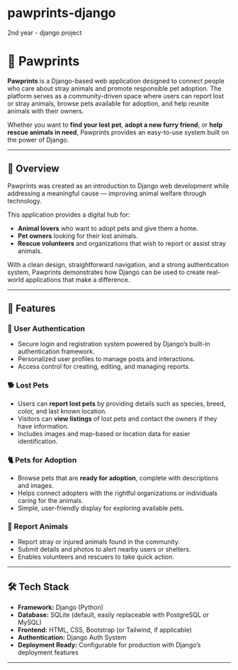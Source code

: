 # pawprints-django
2nd year - django project


# 🐾 Pawprints

**Pawprints** is a Django-based web application designed to connect people who care about stray animals and promote responsible pet adoption. The platform serves as a community-driven space where users can report lost or stray animals, browse pets available for adoption, and help reunite animals with their owners.  

Whether you want to **find your lost pet**, **adopt a new furry friend**, or **help rescue animals in need**, Pawprints provides an easy-to-use system built on the power of Django.

---

## 🌟 Overview

Pawprints was created as an introduction to Django web development while addressing a meaningful cause — improving animal welfare through technology.  

This application provides a digital hub for:
- **Animal lovers** who want to adopt pets and give them a home.  
- **Pet owners** looking for their lost animals.  
- **Rescue volunteers** and organizations that wish to report or assist stray animals.  

With a clean design, straightforward navigation, and a strong authentication system, Pawprints demonstrates how Django can be used to create real-world applications that make a difference.

---

## 🚀 Features

### 🔐 User Authentication
- Secure login and registration system powered by Django’s built-in authentication framework.  
- Personalized user profiles to manage posts and interactions.  
- Access control for creating, editing, and managing reports.

### 🐕 Lost Pets
- Users can **report lost pets** by providing details such as species, breed, color, and last known location.  
- Visitors can **view listings** of lost pets and contact the owners if they have information.  
- Includes images and map-based or location data for easier identification.

### 🐈 Pets for Adoption
- Browse pets that are **ready for adoption**, complete with descriptions and images.  
- Helps connect adopters with the rightful organizations or individuals caring for the animals.  
- Simple, user-friendly display for exploring available pets.

### 📢 Report Animals
- Report stray or injured animals found in the community.  
- Submit details and photos to alert nearby users or shelters.  
- Enables volunteers and rescuers to take quick action.

---

## 🛠️ Tech Stack

- **Framework:** Django (Python)  
- **Database:** SQLite (default, easily replaceable with PostgreSQL or MySQL)  
- **Frontend:** HTML, CSS, Bootstrap (or Tailwind, if applicable)  
- **Authentication:** Django Auth System  
- **Deployment Ready:** Configurable for production with Django’s deployment features  

---


